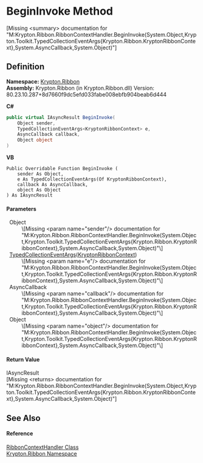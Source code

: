 # BeginInvoke Method


\[Missing &lt;summary&gt; documentation for "M:Krypton.Ribbon.RibbonContextHandler.BeginInvoke(System.Object,Krypton.Toolkit.TypedCollectionEventArgs{Krypton.Ribbon.KryptonRibbonContext},System.AsyncCallback,System.Object)"\]



## Definition
**Namespace:** <a href="1e9bc734-cff9-e9b8-f013-94cdac669794.md">Krypton.Ribbon</a>  
**Assembly:** Krypton.Ribbon (in Krypton.Ribbon.dll) Version: 80.23.10.287+8d7660f9dc5efd033fabe008ebfb904beab6d444

**C#**
``` C#
public virtual IAsyncResult BeginInvoke(
	Object sender,
	TypedCollectionEventArgs<KryptonRibbonContext> e,
	AsyncCallback callback,
	Object object
)
```
**VB**
``` VB
Public Overridable Function BeginInvoke ( 
	sender As Object,
	e As TypedCollectionEventArgs(Of KryptonRibbonContext),
	callback As AsyncCallback,
	object As Object
) As IAsyncResult
```



#### Parameters
<dl><dt>  Object</dt><dd>\[Missing &lt;param name="sender"/&gt; documentation for "M:Krypton.Ribbon.RibbonContextHandler.BeginInvoke(System.Object,Krypton.Toolkit.TypedCollectionEventArgs{Krypton.Ribbon.KryptonRibbonContext},System.AsyncCallback,System.Object)"\]</dd><dt>  <a href="1650d1ab-864b-d3c7-88dd-0927a8a7d830.md">TypedCollectionEventArgs</a>(<a href="0a9f16a9-8598-1b01-87c5-19836a5a160d.md">KryptonRibbonContext</a>)</dt><dd>\[Missing &lt;param name="e"/&gt; documentation for "M:Krypton.Ribbon.RibbonContextHandler.BeginInvoke(System.Object,Krypton.Toolkit.TypedCollectionEventArgs{Krypton.Ribbon.KryptonRibbonContext},System.AsyncCallback,System.Object)"\]</dd><dt>  AsyncCallback</dt><dd>\[Missing &lt;param name="callback"/&gt; documentation for "M:Krypton.Ribbon.RibbonContextHandler.BeginInvoke(System.Object,Krypton.Toolkit.TypedCollectionEventArgs{Krypton.Ribbon.KryptonRibbonContext},System.AsyncCallback,System.Object)"\]</dd><dt>  Object</dt><dd>\[Missing &lt;param name="object"/&gt; documentation for "M:Krypton.Ribbon.RibbonContextHandler.BeginInvoke(System.Object,Krypton.Toolkit.TypedCollectionEventArgs{Krypton.Ribbon.KryptonRibbonContext},System.AsyncCallback,System.Object)"\]</dd></dl>

#### Return Value
IAsyncResult  
\[Missing &lt;returns&gt; documentation for "M:Krypton.Ribbon.RibbonContextHandler.BeginInvoke(System.Object,Krypton.Toolkit.TypedCollectionEventArgs{Krypton.Ribbon.KryptonRibbonContext},System.AsyncCallback,System.Object)"\]

## See Also


#### Reference
<a href="c127953f-748a-ac76-3070-e7797fb6c412.md">RibbonContextHandler Class</a>  
<a href="1e9bc734-cff9-e9b8-f013-94cdac669794.md">Krypton.Ribbon Namespace</a>  
